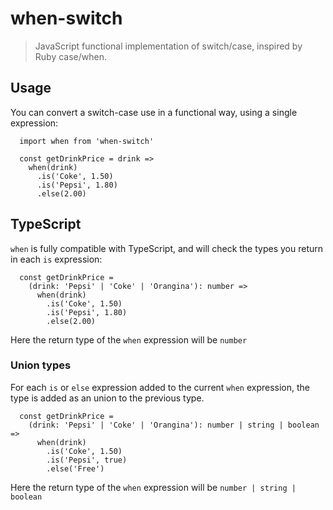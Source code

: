 # when-switch
> JavaScript functional implementation of switch/case, inspired by Ruby case/when.

Usage
-----
You can convert a switch-case use in a functional way, using a single expression:
```
  import when from 'when-switch'

  const getDrinkPrice = drink =>
    when(drink)
      .is('Coke', 1.50)
      .is('Pepsi', 1.80)
      .else(2.00)
```

TypeScript
----------

`when` is fully compatible with TypeScript, and will check the types you return in each `is` expression:

```
  const getDrinkPrice =
    (drink: 'Pepsi' | 'Coke' | 'Orangina'): number =>
      when(drink)
        .is('Coke', 1.50)
        .is('Pepsi', 1.80)
        .else(2.00)
```

Here the return type of the `when` expression will be `number`

### Union types

For each `is` or `else` expression added to the current `when` expression, the type is added as an union to the previous type.

```
  const getDrinkPrice =
    (drink: 'Pepsi' | 'Coke' | 'Orangina'): number | string | boolean =>
      when(drink)
        .is('Coke', 1.50)
        .is('Pepsi', true)
        .else('Free')
```

Here the return type of the `when` expression will be `number | string | boolean`
